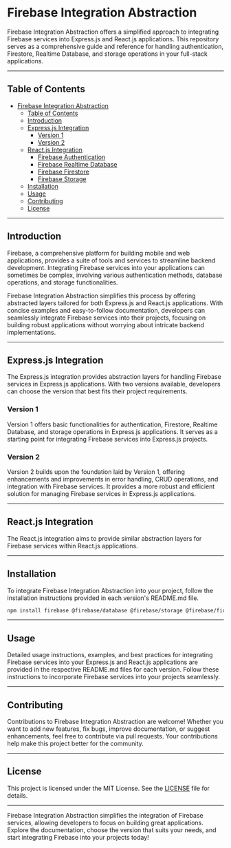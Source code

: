 # Firebase Integration Abstraction

Firebase Integration Abstraction offers a simplified approach to integrating Firebase services into Express.js and React.js applications. This repository serves as a comprehensive guide and reference for handling authentication, Firestore, Realtime Database, and storage operations in your full-stack applications.

---

## Table of Contents

- [Firebase Integration Abstraction](#firebase-integration-abstraction)
  - [Table of Contents](#table-of-contents)
  - [Introduction](#introduction)
  - [Express.js Integration](#expressjs-integration)
    - [Version 1](#version-1)
    - [Version 2](#version-2)
  - [React.js Integration](#reactjs-integration)
    - [Firebase Authentication](#firebase-authentication)
    - [Firebase Realtime Database](#firebase-realtime-database)
    - [Firebase Firestore](#firebase-firestore)
    - [Firebase Storage](#firebase-storage)
  - [Installation](#installation)
  - [Usage](#usage)
  - [Contributing](#contributing)
  - [License](#license)

---

## Introduction

Firebase, a comprehensive platform for building mobile and web applications, provides a suite of tools and services to streamline backend development. Integrating Firebase services into your applications can sometimes be complex, involving various authentication methods, database operations, and storage functionalities.

Firebase Integration Abstraction simplifies this process by offering abstracted layers tailored for both Express.js and React.js applications. With concise examples and easy-to-follow documentation, developers can seamlessly integrate Firebase services into their projects, focusing on building robust applications without worrying about intricate backend implementations.

---

## Express.js Integration

The Express.js integration provides abstraction layers for handling Firebase services in Express.js applications. With two versions available, developers can choose the version that best fits their project requirements.

### Version 1

Version 1 offers basic functionalities for authentication, Firestore, Realtime Database, and storage operations in Express.js applications. It serves as a starting point for integrating Firebase services into Express.js projects.

### Version 2

Version 2 builds upon the foundation laid by Version 1, offering enhancements and improvements in error handling, CRUD operations, and integration with Firebase services. It provides a more robust and efficient solution for managing Firebase services in Express.js applications.

---

## React.js Integration

The React.js integration aims to provide similar abstraction layers for Firebase services within React.js applications. 

---

## Installation

To integrate Firebase Integration Abstraction into your project, follow the installation instructions provided in each version's README.md file.

```bash
npm install firebase @firebase/database @firebase/storage @firebase/firestore
```

---

## Usage

Detailed usage instructions, examples, and best practices for integrating Firebase services into your Express.js and React.js applications are provided in the respective README.md files for each version. Follow these instructions to incorporate Firebase services into your projects seamlessly.

---

## Contributing

Contributions to Firebase Integration Abstraction are welcome! Whether you want to add new features, fix bugs, improve documentation, or suggest enhancements, feel free to contribute via pull requests. Your contributions help make this project better for the community.

---

## License

This project is licensed under the MIT License. See the [LICENSE](LICENSE) file for details.

---

Firebase Integration Abstraction simplifies the integration of Firebase services, allowing developers to focus on building great applications. Explore the documentation, choose the version that suits your needs, and start integrating Firebase into your projects today!

